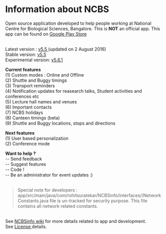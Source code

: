 # Information about NCBS

Open source application developed to help people working at National Centre for Biological Sciences, Bangalore. This is <b>NOT</b> an official app. This app can be found on <a href= "https://play.google.com/store/apps/details?id=com.rohitsuratekar.NCBSinfo">Google Play Store</a><br></br>

Latest version : <a href = https://github.com/NCBSinfo/NCBSinfo/tree/master> v5.5 </a> (updated on 2 August 2016) </br>
Stable version: <a href =https://github.com/NCBSinfo/NCBSinfo/tree/46a725e11fcda68261a61f879206d52a5126ec40> v5.5 </a></br>
Experimental version: <a href = https://github.com/rohitsuratekar/NCBSinfo> v5.6.1 </a> </br>

<b>Current features</b> </br>
(1) Custom modes : Online and Offline </br>
(2) Shuttle and Buggy timings </br>
(3) Transport reminders </br>
(4) Notification updates for reasearch talks, Student activities and conferences etc </br>
(5) Lecture hall names and venues </br>
(6) Important contacts </br>
(7) NCBS holidays </br>
(8) Canteen timings (beta) </br>
(9) Shuttle and Buggy locations, stops and directions </br>

<b>Next features </b></br>
(1) User based personalization </br>
(2) Conference mode </br>

<b> Want to help ? </b></br>
-- Send feedback </br>
-- Suggest features</br>
-- Code !</br>
-- Be an administrator for event updates :) </br></br>

> Special note for developers :  app/src/main/java/com/rohitsuratekar/NCBSinfo/interfaces//NetworkConstants.java file is un-tracked for security purpose. This file contains all network related constants. 

</br>
See <a href = https://github.com/NCBSinfo/NCBSinfo/wiki >NCBSinfo wiki</a> for more details related to app and development.
</br>
See <a href = https://github.com/NCBSinfo/NCBSinfo/wiki/Terms-and-Conditions#for-using-code > License </a> details. 

